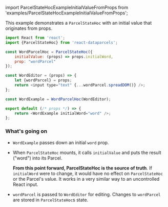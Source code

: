 import ParcelStateHocExampleInitialValueFromProps from 'examples/ParcelStateHocExampleInitialValueFromProps';

This example demonstrates a `ParcelStateHoc` with an initial value that originates from props.

<ParcelStateHocExampleInitialValueFromProps />

```js
import React from 'react';
import {ParcelStateHoc} from 'react-dataparcels';

const WordParcelHoc = ParcelStateHoc({
    initialValue: (props) => props.initialWord,
    prop: "wordParcel"
});

const WordEditor = (props) => {
    let {wordParcel} = props;
    return <input type="text" {...wordParcel.spreadDOM()} />;
};

const WordExample = WordParcelHoc(WordEditor);

export default (/* props */) => {
    return <WordExample initialWord="word" />;
};
```

### What's going on

* `WordExample` passes down an initial `word` prop.
* When `ParcelStateHoc` mounts, it calls `initialValue` and puts the result ("word") into its Parcel.

  **From this point forward, ParcelStateHoc is the source of truth**. If `initialWord` were to change, it would have no effect on `ParcelStateHoc` or the Parcel's value. It works in a very similar way to an uncontrolled React input.
* `wordParcel` is passed to `WordEditor` for editing. Changes to `wordParcel` are stored in `ParcelStateHoc`s state.
